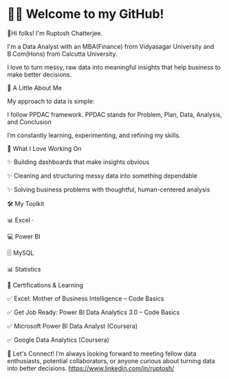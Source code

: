 # 👋✨ Welcome to my GitHub!

📍Hi folks! I'm Ruptosh Chatterjee.

I'm a Data Analyst with an MBA(Finance) from Vidyasagar University and B.Com(Hons) from Calcutta University.

I love to turn messy, raw data into meaningful insights that help business to make better decisions.






🌟 A Little About Me

My approach to data is simple:

I follow PPDAC framework. PPDAC stands for Problem, Plan, Data, Analysis, and Conclusion

I’m constantly learning, experimenting, and refining my skills.



  


💼 What I Love Working On

✨ Building dashboards that make insights obvious


✨ Cleaning and structuring messy data into something dependable


✨ Solving business problems with thoughtful, human-centered analysis




  

🛠️ My Toolkit


📊 Excel · 

💻 Power BI

🗄️ MySQL

📊 Statistics





  
📜 Certifications & Learning


✅ Excel: Mother of Business Intelligence – Code Basics

✅ Get Job Ready: Power BI Data Analytics 3.0 – Code Basics

✅ Microsoft Power BI Data Analyst (Coursera)

✅ Google Data Analytics (Coursera)




  

🤝 Let's Connect!
I’m always looking forward to meeting fellow data enthusiasts, potential collaborators, or anyone curious about turning data into better decisions.
https://www.linkedin.com/in/ruptosh/
